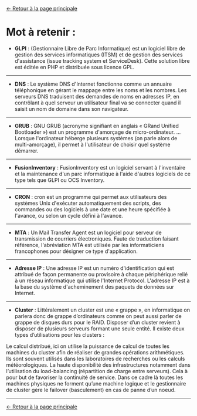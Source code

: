 [← Retour à la page principale](https://github.com/Cours-a-Ynov/TP-Linux/blob/main/README.md#-tp-linux)

# Mot à retenir :

- **GLPI** : (Gestionnaire Libre de Parc Informatique) est un logiciel libre de gestion des services informatiques (ITSM) et de gestion des services d'assistance (issue tracking system et ServiceDesk). Cette solution libre est éditée en PHP et distribuée sous licence GPL.

***
- **DNS** : Le système DNS d'Internet fonctionne comme un annuaire téléphonique en gérant le mappage entre les noms et les nombres. Les serveurs DNS traduisent des demandes de noms en adresses IP, en contrôlant à quel serveur un utilisateur final va se connecter quand il saisit un nom de domaine dans son navigateur.

***
- **GRUB** : GNU GRUB (acronyme signifiant en anglais « GRand Unified Bootloader ») est un programme d'amorçage de micro-ordinateur. ... Lorsque l'ordinateur héberge plusieurs systèmes (on parle alors de multi-amorçage), il permet à l'utilisateur de choisir quel système démarrer.

***
- **FusionInventory** : FusionInventory est un logiciel servant à l'inventaire et la maintenance d'un parc informatique à l'aide d'autres logiciels de ce type tels que GLPI ou OCS Inventory.

***
- **CRON** : cron est un programme qui permet aux utilisateurs des systèmes Unix d'exécuter automatiquement des scripts, des commandes ou des logiciels à une date et une heure spécifiée à l'avance, ou selon un cycle défini à l'avance.

***
- **MTA** : Un Mail Transfer Agent est un logiciel pour serveur de transmission de courriers électroniques. Faute de traduction faisant référence, l'abréviation MTA est utilisée par les informaticiens francophones pour désigner ce type d'application.

***
- **Adresse IP** : Une adresse IP est un numéro d'identification qui est attribué de façon permanente ou provisoire à chaque périphérique relié à un réseau informatique qui utilise l'Internet Protocol. L'adresse IP est à la base du système d'acheminement des paquets de données sur Internet.

***
- **Cluster** : Littéralement un cluster est une « grappe », en informatique on parlera donc de grappe d’ordinateurs comme on peut aussi parler de grappe de disques durs pour le RAID. Disposer d’un cluster revient à disposer de plusieurs serveurs formant une seule entité. Il existe deux types d’utilisations pour les clusters :

Le calcul distribué, ici on utilise la puissance de calcul de toutes les machines du cluster afin de réaliser de grandes opérations arithmétiques. Ils sont souvent utilisés dans les laboratoires de recherches ou les calculs météorologiques.
La haute disponibilité des infrastructures notamment dans l’utilisation du load-balancing (répartition de charge entre serveurs).
Cela à pour but de favoriser la continuité de service. Dans ce cadre là toutes les machines physiques ne forment qu’une machine logique et le gestionnaire de cluster gère le failover (basculement) en cas de panne d’un noeud.

***

[← Retour à la page principale](https://github.com/Cours-a-Ynov/TP-Linux/blob/main/README.md#-tp-linux)

